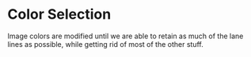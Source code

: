 # Color Selection
Image colors are modified until we are able to retain as much of the lane lines as possible, while getting rid of most of the other stuff.

